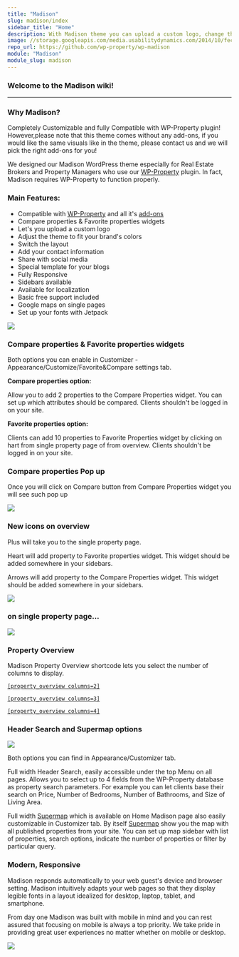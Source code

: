 ```yaml
---
title: "Madison"
slug: madison/index
sidebar_title: "Home"
description: With Madison theme you can upload a custom logo, change this theme to fit your brands colors, switch the layout, add your contact information, social networks and more.
image: //storage.googleapis.com/media.usabilitydynamics.com/2014/10/fecdb66f-wpproperty-theme-madison-icon-300x300.png
repo_url: https://github.com/wp-property/wp-madison
module: "Madison"
module_slug: madison
---
```


### Welcome to the Madison wiki! 

***


### Why Madison?  

Completely Customizable and fully Compatible with WP-Property plugin! However,please note that this theme comes without any add-ons, if you would like the same visuals like in the theme, please contact us and we will pick the right add-ons for you!

We designed our Madison WordPress theme especially for Real Estate Brokers and Property Managers who use our [WP-Property](https://wp-property.github.io/docs/) plugin.  In fact, Madison requires WP-Property to function properly.

### Main Features:

*   Compatible with [WP-Property](https://wp-property.github.io/docs/) and all it's [add-ons](https://wp-property.github.io/addons/)
*   Compare properties & Favorite properties widgets
*   Let's you upload a custom logo
*   Adjust the theme to fit your brand's colors
*   Switch the layout
*   Add your contact information
*   Share with social media
*   Special template for your blogs
*   Fully Responsive
*   Sidebars available
*   Available for localization
*   Basic free support included
*   Google maps on single pages
*   Set up your fonts with Jetpack

![](//storage.googleapis.com/media.usabilitydynamics.com/2014/05/madison-responsive.png)</div>

### Compare properties & Favorite properties widgets

Both options you can enable in Customizer - Appearance/Customize/Favorite&Compare settings tab.

**Compare properties option:**

Allow you to add 2 properties to the Compare Properties widget. You can set up which attributes should be compared. Clients shouldn't be logged in on your site.

**Favorite properties option:**

Clients can add 10 properties to Favorite Properties widget by clicking on hart from single property page of from overview. Clients shouldn't be logged in on your site.

### Compare properties Pop up

Once you will click on Compare button from Compare Properties widget you will see such pop up

![](https://storage.googleapis.com/media.usabilitydynamics.com/2016/09/madison-compare-pop-up.png)

### New icons on overview

Plus will take you to the single property page.

Heart will add property to Favorite properties widget. This widget should be added somewhere in your sidebars.

Arrows will add property to the Compare Properties widget. This widget should be added somewhere in your sidebars.

![](https://storage.googleapis.com/media.usabilitydynamics.com/2016/09/madison-compare-favorities-icons.png)

### on single property page...

![](https://storage.googleapis.com/media.usabilitydynamics.com/2016/09/madison-compare-favorities-icons2.png)

### Property Overview

Madison Property Overview shortcode lets you select the number of columns to display.

[`[property_overview columns=2]`](http://madison.ci.usabilitydynamics.com/listings/property-grid-2-columns/)

[`[property_overview columns=3]`](http://madison.ci.usabilitydynamics.com/listings/property-grid-3-columns/)

[`[property_overview columns=4]`](http://madison.ci.usabilitydynamics.com/listings/property-grid-4-columns/)



### Header Search and Supermap options

![](https://storage.googleapis.com/media.usabilitydynamics.com/2014/10/8914e4aa-header-search-mobile.jpg)

Both options you can find in Appearance/Customizer tab.

Full width Header Search, easily accessible under the top Menu on all pages.  Allows you to select up to 4 fields from the WP-Property database as property search parameters.  For example you can let clients base their search on Price, Number of Bedrooms, Number of Bathrooms, and Size of Living Area.

Full width [Supermap](https://wp-property.github.io/addons/super-map/) which is available on Home Madison page also easily customizable in Customizer tab.  By itself [Supermap](https://wp-property.github.io/addons/super-map/) show you the map with all published properties from your site.  You can set up map sidebar with list of properties, search options, indicate the number of properties or filter by particular query.

### Modern, Responsive

Madison responds automatically to your web guest's device and browser setting. Madison intuitively adapts your web pages so that they display legible fonts in a layout idealized for desktop, laptop, tablet, and smartphone.

From day one Madison was built with mobile in mind and you can rest assured that focusing on mobile is always a top priority. We take pride in providing great user experiences no matter whether on mobile or desktop.

![](https://storage.googleapis.com/media.usabilitydynamics.com/2014/05/madison-colors-trio-middle.png)